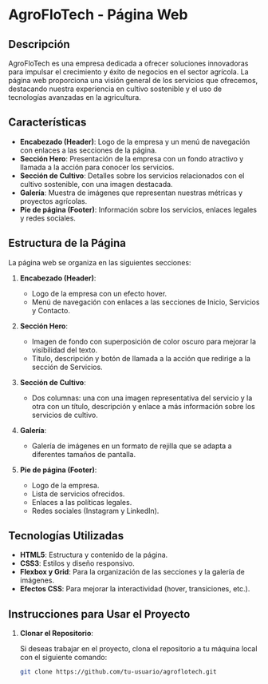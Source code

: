# AgroFloTech - Página Web

## Descripción
AgroFloTech es una empresa dedicada a ofrecer soluciones innovadoras para impulsar el crecimiento y éxito de negocios en el sector agrícola. La página web proporciona una visión general de los servicios que ofrecemos, destacando nuestra experiencia en cultivo sostenible y el uso de tecnologías avanzadas en la agricultura.

## Características

- **Encabezado (Header)**: Logo de la empresa y un menú de navegación con enlaces a las secciones de la página.
- **Sección Hero**: Presentación de la empresa con un fondo atractivo y llamada a la acción para conocer los servicios.
- **Sección de Cultivo**: Detalles sobre los servicios relacionados con el cultivo sostenible, con una imagen destacada.
- **Galería**: Muestra de imágenes que representan nuestras métricas y proyectos agrícolas.
- **Pie de página (Footer)**: Información sobre los servicios, enlaces legales y redes sociales.

## Estructura de la Página

La página web se organiza en las siguientes secciones:

1. **Encabezado (Header)**:
   - Logo de la empresa con un efecto hover.
   - Menú de navegación con enlaces a las secciones de Inicio, Servicios y Contacto.

2. **Sección Hero**:
   - Imagen de fondo con superposición de color oscuro para mejorar la visibilidad del texto.
   - Título, descripción y botón de llamada a la acción que redirige a la sección de Servicios.

3. **Sección de Cultivo**:
   - Dos columnas: una con una imagen representativa del servicio y la otra con un título, descripción y enlace a más información sobre los servicios de cultivo.

4. **Galería**:
   - Galería de imágenes en un formato de rejilla que se adapta a diferentes tamaños de pantalla.

5. **Pie de página (Footer)**:
   - Logo de la empresa.
   - Lista de servicios ofrecidos.
   - Enlaces a las políticas legales.
   - Redes sociales (Instagram y LinkedIn).

## Tecnologías Utilizadas

- **HTML5**: Estructura y contenido de la página.
- **CSS3**: Estilos y diseño responsivo.
- **Flexbox y Grid**: Para la organización de las secciones y la galería de imágenes.
- **Efectos CSS**: Para mejorar la interactividad (hover, transiciones, etc.).

## Instrucciones para Usar el Proyecto

1. **Clonar el Repositorio**:

   Si deseas trabajar en el proyecto, clona el repositorio a tu máquina local con el siguiente comando:

   ```bash
   git clone https://github.com/tu-usuario/agroflotech.git
